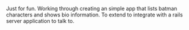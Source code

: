 Just for fun. Working through creating an simple app that lists batman characters and shows bio information. 
To extend to integrate with a rails server application to talk to. 
